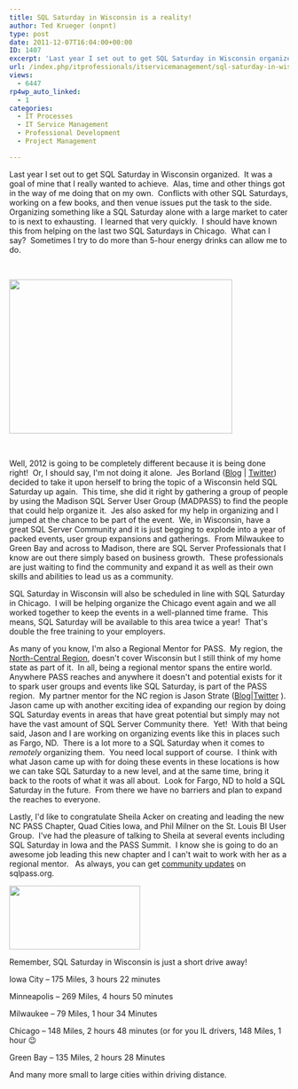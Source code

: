 ```yaml
---
title: SQL Saturday in Wisconsin is a reality!
author: Ted Krueger (onpnt)
type: post
date: 2011-12-07T16:04:00+00:00
ID: 1407
excerpt: 'Last year I set out to get SQL Saturday in Wisconsin organized.  It was a goal of mine that I really wanted to achieve.  Alas, time and other things got in the way of me doing that on my own.  Conflicts with other SQL Saturdays, working on a few books,&hellip;'
url: /index.php/itprofessionals/itservicemanagement/sql-saturday-in-wisconsin-is/
views:
  - 6447
rp4wp_auto_linked:
  - 1
categories:
  - IT Processes
  - IT Service Management
  - Professional Development
  - Project Management

---
```

Last year I set out to get SQL Saturday in Wisconsin organized.  It was a goal of mine that I really wanted to achieve.  Alas, time and other things got in the way of me doing that on my own.  Conflicts with other SQL Saturdays, working on a few books, and then venue issues put the task to the side.  Organizing something like a SQL Saturday alone with a large market to cater to is next to exhausting.  I learned that very quickly.  I should have known this from helping on the last two SQL Saturdays in Chicago.  What can I say?  Sometimes I try to do more than 5-hour energy drinks can allow me to do.

 

<div class="image_block">
  <a href="/media/blogs/ITProfessionals/sqlcowtipping.gif?mtime=1322861751"><img src="https://lessthandot.z19.web.core.windows.net/wp-content/uploads/blogs/ITProfessionals/sqlcowtipping.gif?mtime=1322861751" alt="" width="402" height="278" /></a>
</div>

 

Well, 2012 is going to be completely different because it is being done right!  Or, I should say, I'm not doing it alone.  Jes Borland ([Blog][1] | [Twitter][2]) decided to take it upon herself to bring the topic of a Wisconsin held SQL Saturday up again.  This time, she did it right by gathering a group of people by using the Madison SQL Server User Group (MADPASS) to find the people that could help organize it.  Jes also asked for my help in organizing and I jumped at the chance to be part of the event.  We, in Wisconsin, have a great SQL Server Community and it is just begging to explode into a year of packed events, user group expansions and gatherings.  From Milwaukee to Green Bay and across to Madison, there are SQL Server Professionals that I know are out there simply based on business growth.  These professionals are just waiting to find the community and expand it as well as their own skills and abilities to lead us as a community.

SQL Saturday in Wisconsin will also be scheduled in line with SQL Saturday in Chicago.  I will be helping organize the Chicago event again and we all worked together to keep the events in a well-planned time frame.  This means, SQL Saturday will be available to this area twice a year!  That's double the free training to your employers.

As many of you know, I'm also a Regional Mentor for PASS.  My region, the [North-Central Region][3], doesn't cover Wisconsin but I still think of my home state as part of it.  In all, being a regional mentor spans the entire world.  Anywhere PASS reaches and anywhere it doesn't and potential exists for it to spark user groups and events like SQL Saturday, is part of the PASS region.  My partner mentor for the NC region is Jason Strate ([Blog][4]|[Twitter][5] ).  Jason came up with another exciting idea of expanding our region by doing SQL Saturday events in areas that have great potential but simply may not have the vast amount of SQL Server Community there.  Yet!  With that being said, Jason and I are working on organizing events like this in places such as Fargo, ND.  There is a lot more to a SQL Saturday when it comes to _remotely_ organizing them.  You need local support of course.  I think with what Jason came up with for doing these events in these locations is how we can take SQL Saturday to a new level, and at the same time, bring it back to the roots of what it was all about.  Look for Fargo, ND to hold a SQL Saturday in the future.  From there we have no barriers and plan to expand the reaches to everyone.

Lastly, I'd like to congratulate Sheila Acker on creating and leading the new NC PASS Chapter, Quad Cities Iowa, and Phil Milner on the St. Louis BI User Group.  I've had the pleasure of talking to Sheila at several events including SQL Saturday in Iowa and the PASS Summit.  I know she is going to do an awesome job leading this new chapter and I can't wait to work with her as a regional mentor.   As always, you can get [community updates][6] on sqlpass.org.

<div class="image_block">
  <a href="https://lessthandot.z19.web.core.windows.net/wp-content/uploads/blogs/All/sqlsat118_web.png?mtime=1323282319"><img alt="" src="https://lessthandot.z19.web.core.windows.net/wp-content/uploads/blogs/All/sqlsat118_web.png?mtime=1323282319" width="236" height="115" /></a>
</div>

Remember, SQL Saturday in Wisconsin is just a short drive away!

Iowa City – 175 Miles, 3 hours 22 minutes

Minneapolis – 269 Miles, 4 hours 50 minutes

Milwaukee – 79 Miles, 1 hour 34 Minutes

Chicago – 148 Miles, 2 hours 48 minutes (or for you IL drivers, 148 Miles, 1 hour 😉

Green Bay – 135 Miles, 2 hours 28 Minutes

And many more small to large cities within driving distance.

 

<span style="font-size: small;"><span style="font-family: verdana,geneva;"> </span></span>

<span style="font-size: small;"><span style="font-family: verdana,geneva;"> </span></span>

<span style="font-size: small;"><span style="font-family: verdana,geneva;"> </span></span>

<span style="font-size: small;"><span style="font-family: verdana,geneva;"> </span></span>

 [1]: /index.php/All/?disp=authdir&author=420
 [2]: http://twitter.com/#%21/grrl_geek
 [3]: http://www.sqlpass.org/PASSChapters/USNorthCentral.aspx
 [4]: http://www.jasonstrate.com/
 [5]: http://twitter.com/stratesql
 [6]: http://www.sqlpass.org/Community/PASSBlog/entryid/388/Community-Update.aspx
